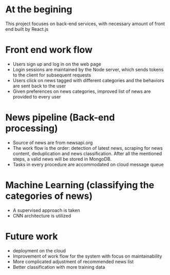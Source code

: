 # At the begining
This project focuses on back-end services, with necessary amount of front end built by React.js

# Front end work flow
+ Users sign up and log in on the web page
+ Login sessions are maintained by the Node server, which sends tokens to the client for subsequent requests
+ Users click on news tagged with different categories and the behaviors are sent back to the user
+ Given preferences on news categories, improved list of news are provided to every user

# News pipeline (Back-end processing)
+ Source of news are from newsapi.org
+ The work flow is the order: detection of latest news, scraping for news content, deduplication and news classification. After all the mentioned steps, a valid news will be stored in MongoDB.
+ Tasks in every procedure are accommodated on cloud message queue

# Machine Learning (classifying the categories of news)
+ A supervised approach is taken
+ CNN architecture is utilized

# Future work
+ deployment on the cloud
+ Improvement of work flow for the system with focus on maintainability
+ More complicated adjustment of recommended news list
+ Better classification with more training data